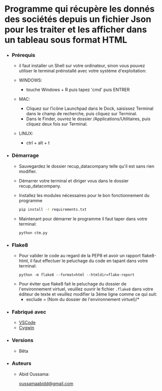 # Programme qui récupère les donnés des sociétés depuis un fichier Json pour les traiter et les afficher dans un tableau sous format HTML  


* ### Prérequis
	- il faut installer un Shell sur votre ordinateur, sinon vous pouvez utiliser le terminal préinstallé avec votre système d'exploitation:

	- WINDOWS:
		-  touche Windows + R puis tapez 'cmd' puis ENTRER 

	- MAC:
		- Cliquez sur l’icône Launchpad dans le Dock, saisissez Terminal dans le champ de recherche, puis cliquez sur Terminal.
		- Dans le Finder, ouvrez le dossier /Applications/Utilitaires, puis cliquez deux fois sur Terminal.
	 
	- LINUX: 
		- ctrl + alt + t

* ### Démarrage
	- Sauvegardez le dossier recup_datacompany telle qu'il est sans rien modifier.
	- Démarrer votre terminal et diriger vous dans le dossier recup_datacompany.
	- Installez les modules nécessaires pour le bon fonctionnement du programme
		```bash
		pip install -r requirements.txt
		``` 
	- Maintenant pour démarrer le programme il faut taper dans votre terminal:

		```shell
		python ctm.py
		```
* ### Flake8
	- Pour valider le code au regard de la PEP8 et avoir un rapport flake8-html, il faut effectuer le peluchage du code en tapant dans votre terminal:
		```shell
		python -m flake8 --format=html --htmldir=flake-report
		```
	- Pour éviter que flake8 fait le peluchage du dossier de l'environnement virtuel, veuillez ouvrir le fichier ```.flake8``` dans votre éditeur de texte et veuillez modifier la 3éme ligne comme ce qui suit:
		* exclude = (Nom du dossier de l'environnement virtuel)/*

* ### Fabriqué avec
	- [VSCode](https://code.visualstudio.com/) 
	- [Cygwin](https://www.cygwin.com/install.html)

* ### Versions
	- Bêta

* ### Auteurs
	- Abid Oussama:

	    [oussamaabidd@gmail.com](oussamaabidd@gmail.com)